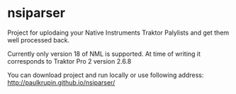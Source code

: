 nsiparser
=========

Project for uplodaing your Native Instruments Traktor Palylists and get them well processed back.

Currently only version 18 of NML is supported. At time of writing it corresponds to Traktor Pro 2 version 2.6.8

You can download project and run locally or use following address: http://paulkrupin.github.io/nsiparser/
